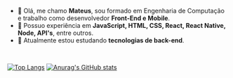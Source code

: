 - 👋 Olá, me chamo <b>Mateus</b>, sou formado em Engenharia de Computação e trabalho como desenvolvedor <b>Front-End e Mobile</b>.
- 👀 Possuo experiência em <b>JavaScript, HTML, CSS, React, React Native, Node, API's</b>, entre outros.
- 🌱 Atualmente estou estudando <b>tecnologias de back-end</b>.

<br/>

[![Top Langs](https://github-readme-stats.vercel.app/api/top-langs/?username=mbaviera)](https://github.com/anuraghazra/github-readme-stats)
[![Anurag's GitHub stats](https://github-readme-stats.vercel.app/api?username=mbaviera)](https://github.com/anuraghazra/github-readme-stats)


<!---
mbaviera/mbaviera is a ✨ special ✨ repository because its `README.md` (this file) appears on your GitHub profile.
You can click the Preview link to take a look at your changes.
--->
